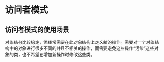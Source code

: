 # 访问者模式

## 访问者模式的使用场景
对象结构比较稳定，但经常需要在此对象结构上定义新的操作。需要对一个对象结构中的对象进行很多不同的并且不相关的操作，而需要避免这些操作“污染”这些对象的类，也不希望在增加新操作时修改这些类。


